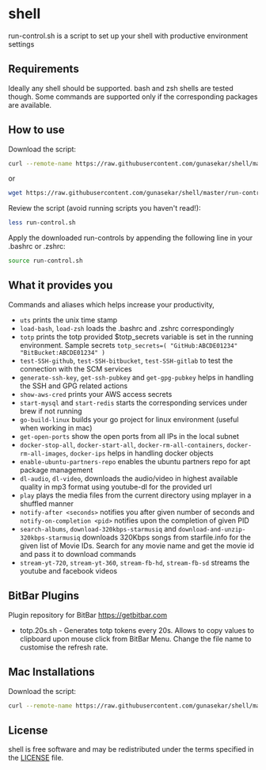 # shell

run-control.sh is a script to set up your shell with productive environment settings

## Requirements

Ideally any shell should be supported. bash and zsh shells are tested though. Some commands are supported only if the corresponding packages are available.

## How to use
Download the script:

```sh
curl --remote-name https://raw.githubusercontent.com/gunasekar/shell/master/run-control.sh
```

or

```sh
wget https://raw.githubusercontent.com/gunasekar/shell/master/run-control.sh
```

Review the script (avoid running scripts you haven't read!):

```sh
less run-control.sh
```

Apply the downloaded run-controls by appending the following line in your .bashrc or .zshrc:

```sh
source run-control.sh
```

## What it provides you

Commands and aliases which helps increase your productivity,

* `uts` prints the unix time stamp
* `load-bash`, `load-zsh` loads the .bashrc and .zshrc correspondingly
* `totp` prints the totp provided $totp_secrets variable is set in the running environment. Sample secrets `totp_secrets=( "GitHub:ABCDE01234" "BitBucket:ABCDE01234" )`
* `test-SSH-github`, `test-SSH-bitbucket`, `test-SSH-gitlab` to test the connection with the SCM services
* `generate-ssh-key`, `get-ssh-pubkey` and `get-gpg-pubkey` helps in handling the SSH and GPG related actions
* `show-aws-cred` prints your AWS access secrets
* `start-mysql` and `start-redis` starts the corresponding services under brew if not running
* `go-build-linux` builds your go project for linux environment (useful when working in mac)
* `get-open-ports` show the open ports from all IPs in the local subnet
* `docker-stop-all`, `docker-start-all`, `docker-rm-all-containers`, `docker-rm-all-images`, `docker-ips`  helps in handling docker objects
* `enable-ubuntu-partners-repo` enables the ubuntu partners repo for apt package management
* `dl-audio`, `dl-video`,  downloads the audio/video in highest available quality in mp3 format using youtube-dl for the provided url
* `play` plays the media files from the current directory using mplayer in a shuffled manner
* `notify-after <seconds>` notifies you after given number of seconds and `notify-on-completion <pid>` notifies upon the completion of given PID
* `search-albums`, `download-320kbps-starmusiq` and `download-and-unzip-320kbps-starmusiq` downloads 320Kbps songs from starfile.info for the given list of Movie IDs. Search for any movie name and get the movie id and pass it to download commands
* `stream-yt-720`, `stream-yt-360`, `stream-fb-hd`, `stream-fb-sd` streams the youtube and facebook videos


## BitBar Plugins
Plugin repository for BitBar https://getbitbar.com
* totp.20s.sh - Generates totp tokens every 20s. Allows to copy values to clipboard upon mouse click from BitBar Menu. Change the file name to customise the refresh rate.

## Mac Installations
Download the script:

```sh
curl --remote-name https://raw.githubusercontent.com/gunasekar/shell/master/prepare-mac.sh
```

## License

shell is free software and may be redistributed under the terms specified in the [LICENSE] file.

[LICENSE]: LICENSE
